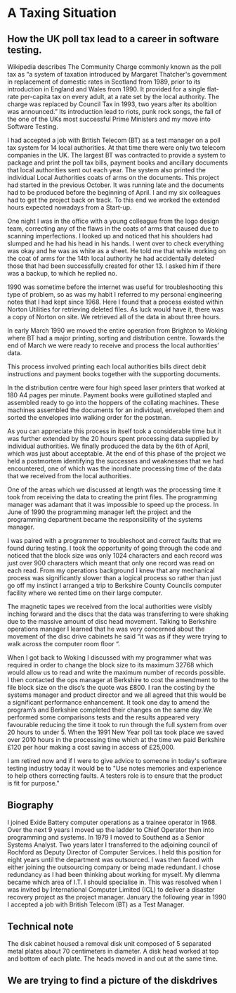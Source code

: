 # A Taxing Situation

## How the UK poll tax lead to a career in software testing.

Wikipedia describes The Community Charge commonly known as the poll tax as “a system of taxation introduced by Margaret Thatcher's government in replacement of domestic rates in Scotland from 1989, prior to its introduction in England and Wales from 1990. It provided for a single flat-rate per-capita tax on every adult, at a rate set by the local authority. The charge was replaced by Council Tax in 1993, two years after its abolition was announced.”  Its introduction lead to riots, punk rock songs, the fall of the one of the UKs most successful Prime Ministers and my move into Software Testing.

I had accepted a job with British Telecom (BT) as a test manager on a poll tax system for 14 local authorities. At that time there were only two telecom companies in the UK. The largest BT was contracted to provide a system to package and print the poll tax bills, payment books and ancillary documents that local authorities sent out each year. The system also printed the individual Local Authorities coats of arms on the documents. This project had started in the previous October. It was running late and the documents had to be produced before the beginning of April. I and my six colleagues had to get the project back on track. To this end we worked the extended hours expected nowadays from a Start-up.  

One night I was in the office with a young colleague from the logo design team, correcting any of the flaws in the coats of arms that caused due to scanning imperfections. I looked up and noticed that his shoulders had slumped and he had his head in his hands. I went over to check everything was okay and he was as white as a sheet. He told me that while working on the coat of arms for the 14th local authority he had accidentally deleted those that had been successfully created for other 13. I asked him if there was a backup, to which he replied no. 

1990 was sometime before the internet was useful for troubleshooting this type of problem, so as was my habit I referred to my personal engineering notes that I had kept since 1968. Here I found that a process existed within Norton Utilities for retrieving deleted files. As luck would have it, there was a copy of Norton on site. We retrieved all of the data in about three hours.

In early March 1990 we moved the entire operation from Brighton to Woking where BT had a major printing, sorting and distribution centre. Towards the end of March we were ready to receive and process the local authorities’ data.

This process involved printing each local authorities bills direct debit instructions and payment books together with the supporting documents.

In the distribution centre were four high speed laser printers that worked at 180 A4 pages per minute. Payment books were guillotined stapled and assembled ready to go into the hoppers of the collating machines. These machines assembled the documents for an individual, enveloped them and sorted the envelopes into walking order for the postman. 

As you can appreciate this process in itself took a considerable time but it was further extended by the 20 hours spent processing data supplied by individual authorities. We finally produced the data by the 6th of April, which was just about acceptable. At the end of this phase of the project we held a postmortem identifying the successes and weaknesses that we had encountered, one of which was the inordinate processing time of the data that we received from the local authorities.

One of the areas which we discussed at length was the processing time it took from receiving the data to creating the print files. The programming manager was adamant that it was impossible to speed up the process. In June of 1990 the programming manager left the project and the programming department became the responsibility of the systems manager. 

I was paired with a programmer to troubleshoot and correct faults that we found during testing. I took the opportunity of going through the code and noticed that the block size was only 1024 characters and each record was just over 900 characters which meant that only one record was read on each read. From my operations background I knew that any mechanical process was significantly slower than a logical process so rather than just go off my instinct I arranged a trip to Berkshire County Councils computer facility where we rented time on their large computer. 

The magnetic tapes we received from the local authorities were visibly inching forward and the discs that the data was transferring to were shaking due to the massive amount of disc head movement. Talking to Berkshire operations manager I learned that he was very concerned about the movement of the disc drive cabinets he said “it was as if they were trying to walk across the computer room floor “. 

When I got back to Woking I discussed with my programmer what was required in order to change the block size to its maximum 32768 which would allow us to read and write the maximum number of records possible. I then contacted the ops manager at Berkshire to cost the amendment to the file block size on the disc’s the quote was £800. I ran the costing by the systems manager and product director and we all agreed that this would be a significant performance enhancement. It took one day to amend the program’s and Berkshire completed their changes on the same day.We performed some comparisons tests and the results appeared very favourable reducing the time it took to run through the full system from over 20 hours to under 5. When the 1991 New Year poll tax took place we saved over 2010 hours in the processing time which at the time we paid Berkshire £120 per hour making a cost saving in access of £25,000.

I am retired now and if I were to give advice to someone in today's software testing industry  today it would be to "Use notes memories and experience  to help others correcting faults. A testers role is to ensure that  the product is  fit for purpose."

## Biography

I joined Exide Battery computer operations as a trainee operator in 1968. Over the next 9 years I moved up the ladder to Chief Operator then into programming and systems. In 1979 I moved to Southend as a Senior Systems Analyst. Two years later I transferred to the adjoining council of Rochford as Deputy Director of Computer Services. I held this position for eight years until the department was outsourced. I was then faced with either joining the outsourcing company or being made redundant. I chose redundancy as I had been thinking about working for myself. My dilemma became which area of I.T. I should specialise in. This was resolved when I was invited by International Computer Limited (ICL) to deliver a disaster recovery project as the project manager. January the following year in 1990 I accepted a job with British Telecom (BT) as a Test Manager. 

## Technical note
The disk cabinet housed a removal disk unit composed of 5 separated metal plates about 70 centimeters in diameter. A disk head worked at top and bottom of each plate. The heads moved in and out at  the same time.

##  We  are  trying to find a picture of the diskdrives